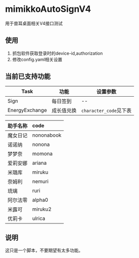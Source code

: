 # mimikkoAutoSignV4  
用于兽耳桌面相关V4接口测试

## 使用
1. 抓包软件获取登录时的device-id,authorization  
2. 修改config.yaml相关设置  

## 当前已支持功能
|Task|功能|设置参数|
|-|-|-|
|Sign|每日签到|--|
|EnergyExchange|成长值兑换|`character_code`见下表|  

| 助手名称 | code |
| :- | :- |
| 魔女日记 | nononabook |
| 诺诺纳 | nonona |
| 梦梦奈 | momona |
| 爱莉安娜 | ariana |
| 米璐库 | miruku |
| 奈姆利 | nemuri |
| 琉璃 | ruri |
| 阿尔法零 | alpha0 |
| 米露可 | miruku2 |
| 优莉卡 | ulrica |

## 说明
这只是一个脚本，不要期望有太多功能。